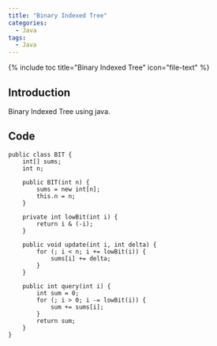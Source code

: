 ```yaml
---
title: "Binary Indexed Tree"
categories:
  - Java
tags:
  - Java
---
```


{% include toc title="Binary Indexed Tree" icon="file-text" %}

## Introduction

Binary Indexed Tree using java.

## Code
```liquid
public class BIT {
    int[] sums;
    int n;

    public BIT(int n) {
        sums = new int[n];
        this.n = n;
    }

    private int lowBit(int i) {
        return i & (-i);
    }

    public void update(int i, int delta) {
        for (; i < n; i += lowBit(i)) {
            sums[i] += delta;
        }
    }

    public int query(int i) {
        int sum = 0;
        for (; i > 0; i -= lowBit(i)) {
            sum += sums[i];
        }
        return sum;
    }
}
```
